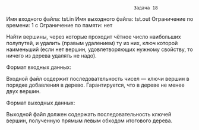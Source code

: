                                                     Задача 18
Имя входного файла: tst.in
Имя выходного файла: tst.out
Ограничение по времени: 1 с
Ограничение по памяти: нет

Найти вершины, через которые проходит чётное число наибольших полупутей, и удалить (правым удалением) ту из них, ключ которой наименьший (если нет вершин, удовлетворяющих нужному свойству, то ничего из дерева удалять не надо).

Формат входных данных:

Входной файл содержит последовательность чисел — ключи вершин в порядке добавления в дерево. Гарантируется, что в дереве не менее двух вершин.

Формат выходных данных:

Выходной файл должен содержать последовательность ключей вершин, полученную прямым левым обходом итогового дерева.